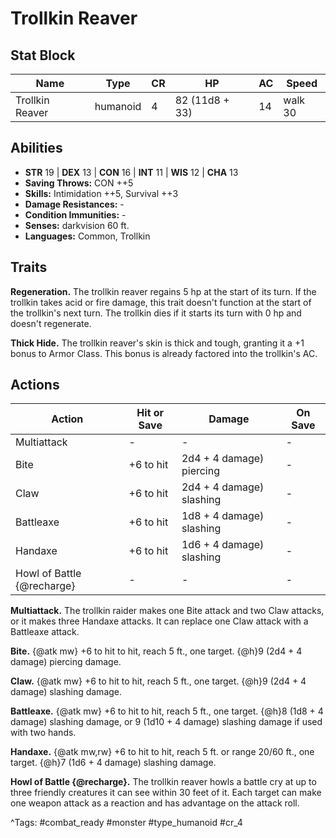 # Trollkin Reaver

## Stat Block

| Name | Type | CR | HP | AC | Speed |
|------|------|----|----|----|-------|
| Trollkin Reaver | humanoid | 4 | 82 (11d8 + 33) | 14 | walk 30 |

## Abilities

- **STR** 19 | **DEX** 13 | **CON** 16 | **INT** 11 | **WIS** 12 | **CHA** 13
- **Saving Throws:** CON ++5  
- **Skills:** Intimidation ++5, Survival ++3  
- **Damage Resistances:** -  
- **Condition Immunities:** -  
- **Senses:** darkvision 60 ft.  
- **Languages:** Common, Trollkin

## Traits

**Regeneration.** The trollkin reaver regains 5 hp at the start of its turn. If the trollkin takes acid or fire damage, this trait doesn't function at the start of the trollkin's next turn. The trollkin dies if it starts its turn with 0 hp and doesn't regenerate.

**Thick Hide.** The trollkin reaver's skin is thick and tough, granting it a +1 bonus to Armor Class. This bonus is already factored into the trollkin's AC.


## Actions

| Action | Hit or Save | Damage | On Save |
|--------|--------------|--------|----------|
| Multiattack | - | - | - |
| Bite | +6 to hit | 2d4 + 4 damage) piercing | - |
| Claw | +6 to hit | 2d4 + 4 damage) slashing | - |
| Battleaxe | +6 to hit | 1d8 + 4 damage) slashing | - |
| Handaxe | +6 to hit | 1d6 + 4 damage) slashing | - |
| Howl of Battle {@recharge} | - | - | - |

**Multiattack.** The trollkin raider makes one Bite attack and two Claw attacks, or it makes three Handaxe attacks. It can replace one Claw attack with a Battleaxe attack.

**Bite.** {@atk mw} +6 to hit to hit, reach 5 ft., one target. {@h}9 (2d4 + 4 damage) piercing damage.

**Claw.** {@atk mw} +6 to hit to hit, reach 5 ft., one target. {@h}9 (2d4 + 4 damage) slashing damage.

**Battleaxe.** {@atk mw} +6 to hit to hit, reach 5 ft., one target. {@h}8 (1d8 + 4 damage) slashing damage, or 9 (1d10 + 4 damage) slashing damage if used with two hands.

**Handaxe.** {@atk mw,rw} +6 to hit to hit, reach 5 ft. or range 20/60 ft., one target. {@h}7 (1d6 + 4 damage) slashing damage.

**Howl of Battle {@recharge}.** The trollkin reaver howls a battle cry at up to three friendly creatures it can see within 30 feet of it. Each target can make one weapon attack as a reaction and has advantage on the attack roll.


^Tags: #combat_ready #monster #type_humanoid #cr_4